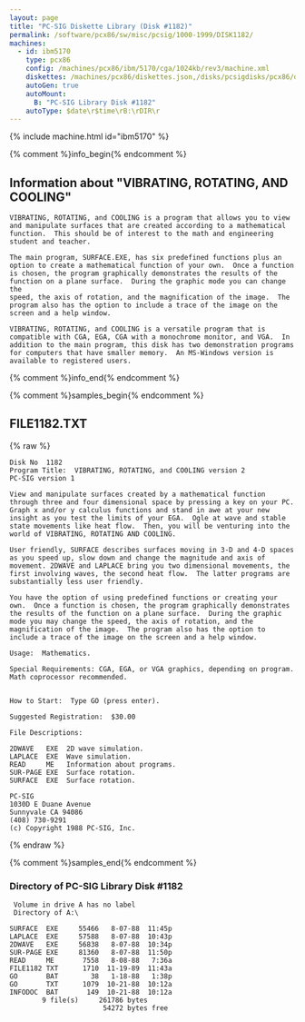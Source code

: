 ```yaml
---
layout: page
title: "PC-SIG Diskette Library (Disk #1182)"
permalink: /software/pcx86/sw/misc/pcsig/1000-1999/DISK1182/
machines:
  - id: ibm5170
    type: pcx86
    config: /machines/pcx86/ibm/5170/cga/1024kb/rev3/machine.xml
    diskettes: /machines/pcx86/diskettes.json,/disks/pcsigdisks/pcx86/diskettes.json
    autoGen: true
    autoMount:
      B: "PC-SIG Library Disk #1182"
    autoType: $date\r$time\rB:\rDIR\r
---
```


{% include machine.html id="ibm5170" %}

{% comment %}info_begin{% endcomment %}

## Information about "VIBRATING, ROTATING, AND COOLING"

    VIBRATING, ROTATING, and COOLING is a program that allows you to view
    and manipulate surfaces that are created according to a mathematical
    function.  This should be of interest to the math and engineering
    student and teacher.
    
    The main program, SURFACE.EXE, has six predefined functions plus an
    option to create a mathematical function of your own.  Once a function
    is chosen, the program graphically demonstrates the results of the
    function on a plane surface.  During the graphic mode you can change the
    speed, the axis of rotation, and the magnification of the image.  The
    program also has the option to include a trace of the image on the
    screen and a help window.
    
    VIBRATING, ROTATING, and COOLING is a versatile program that is
    compatible with CGA, EGA, CGA with a monochrome monitor, and VGA.  In
    addition to the main program, this disk has two demonstration programs
    for computers that have smaller memory.  An MS-Windows version is
    available to registered users.
{% comment %}info_end{% endcomment %}

{% comment %}samples_begin{% endcomment %}

## FILE1182.TXT

{% raw %}
```
Disk No  1182
Program Title:  VIBRATING, ROTATING, and CO0LING version 2
PC-SIG version 1

View and manipulate surfaces created by a mathematical function
through three and four dimensional space by pressing a key on your PC.
Graph x and/or y calculus functions and stand in awe at your new
insight as you test the limits of your EGA.  Ogle at wave and stable
state movements like heat flow.  Then, you will be venturing into the
world of VIBRATING, ROTATING AND COOLING.

User friendly, SURFACE describes surfaces moving in 3-D and 4-D spaces
as you speed up, slow down and change the magnitude and axis of
movement. 2DWAVE and LAPLACE bring you two dimensional movements, the
first involving waves, the second heat flow.  The latter programs are
substantially less user friendly.

You have the option of using predefined functions or creating your
own.  Once a function is chosen, the program graphically demonstrates
the results of the function on a plane surface.  During the graphic
mode you may change the speed, the axis of rotation, and the
magnification of the image.  The program also has the option to
include a trace of the image on the screen and a help window.

Usage:  Mathematics.

Special Requirements: CGA, EGA, or VGA graphics, depending on program.
Math coprocessor recommended.


How to Start:  Type GO (press enter).

Suggested Registration:  $30.00

File Descriptions:

2DWAVE   EXE  2D wave simulation.
LAPLACE  EXE  Wave simulation.
READ     ME   Information about programs.
SUR-PAGE EXE  Surface rotation.
SURFACE  EXE  Surface rotation.

PC-SIG
1030D E Duane Avenue
Sunnyvale CA 94086
(408) 730-9291
(c) Copyright 1988 PC-SIG, Inc.

```
{% endraw %}

{% comment %}samples_end{% endcomment %}

### Directory of PC-SIG Library Disk #1182

     Volume in drive A has no label
     Directory of A:\

    SURFACE  EXE     55466   8-07-88  11:45p
    LAPLACE  EXE     57588   8-07-88  10:43p
    2DWAVE   EXE     56838   8-07-88  10:34p
    SUR-PAGE EXE     81360   8-07-88  11:50p
    READ     ME       7558   8-08-88   7:36a
    FILE1182 TXT      1710  11-19-89  11:43a
    GO       BAT        38   1-18-88   1:38p
    GO       TXT      1079  10-21-88  10:12a
    INFODOC  BAT       149  10-21-88  10:12a
            9 file(s)     261786 bytes
                           54272 bytes free
